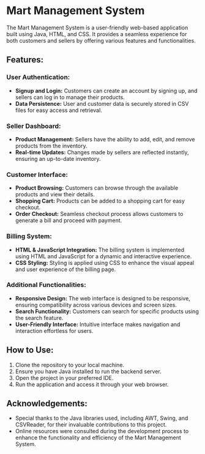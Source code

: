 # Mart Management System

The Mart Management System is a user-friendly web-based application built using Java, HTML, and CSS. It provides a seamless experience for both customers and sellers by offering various features and functionalities.

## Features:

### User Authentication:
- **Signup and Login:** Customers can create an account by signing up, and sellers can log in to manage their products.
- **Data Persistence:** User and customer data is securely stored in CSV files for easy access and retrieval.

### Seller Dashboard:
- **Product Management:** Sellers have the ability to add, edit, and remove products from the inventory.
- **Real-time Updates:** Changes made by sellers are reflected instantly, ensuring an up-to-date inventory.

### Customer Interface:
- **Product Browsing:** Customers can browse through the available products and view their details.
- **Shopping Cart:** Products can be added to a shopping cart for easy checkout.
- **Order Checkout:** Seamless checkout process allows customers to generate a bill and proceed with payment.

### Billing System:
- **HTML & JavaScript Integration:** The billing system is implemented using HTML and JavaScript for a dynamic and interactive experience.
- **CSS Styling:** Styling is applied using CSS to enhance the visual appeal and user experience of the billing page.

### Additional Functionalities:
- **Responsive Design:** The web interface is designed to be responsive, ensuring compatibility across various devices and screen sizes.
- **Search Functionality:** Customers can search for specific products using the search feature.
- **User-Friendly Interface:** Intuitive interface makes navigation and interaction effortless for users.

## How to Use:
1. Clone the repository to your local machine.
2. Ensure you have Java installed to run the backend server.
3. Open the project in your preferred IDE.
4. Run the application and access it through your web browser.

## Acknowledgements:
- Special thanks to the Java libraries used, including AWT, Swing, and CSVReader, for their invaluable contributions to this project.
- Online resources were consulted during the development process to enhance the functionality and efficiency of the Mart Management System.
